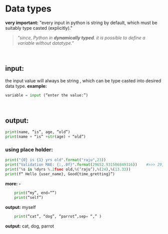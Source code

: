 # Data types
 **very important:** "every input in python is string by default, which must be suitably type casted (explicitly)."
> _"since, Python in **dynamically typed**. it is possible to define a variable without datatype."_

<br/>

## input:
the input value will always be string , which can be type casted into desired data type.
**example:** 
```python
variable = input (“enter the value:”)
```

<br/>

## output:
```python
print(name, ”is”, age, ”old”)
print(name + “is” +str(age) + “old”)
```

### using place holder:
```python
print("{0} is {1} yrs old".format("raju",23))
print("Validation MAE: {:,.0f}".format(29652.931506849316))	   #>>> 29,653
print(‘%s is %dyrs %.2fsec old,%(‘raju’),%(24),%(13.33))
print(f“ Hello {user_name}, Good{time_gretting}”) 
```


**more: -**
```python
	print(“my”, end=“”)
	print(“self”)
```
**output:**
	myself
```python
	print(“cat”, “dog”, “parrot”,sep= “,” )
```
**output:**
	cat, dog, parrot

<br/>





